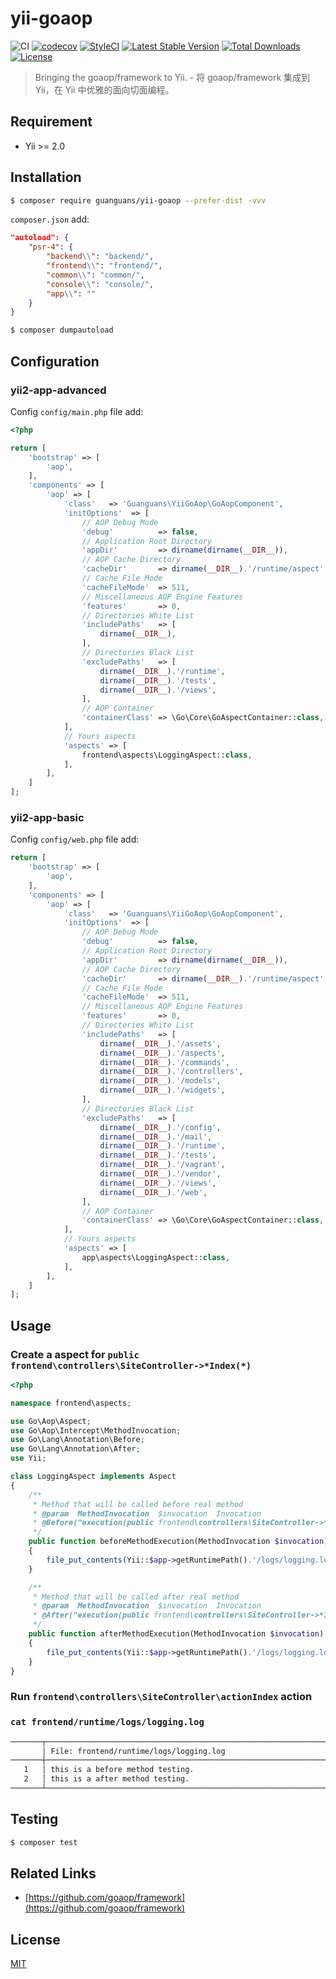 # yii-goaop

![CI](https://github.com/guanguans/yii-goaop/workflows/CI/badge.svg)
[![codecov](https://codecov.io/gh/guanguans/yii-goaop/branch/main/graph/badge.svg)](https://codecov.io/gh/guanguans/yii-goaop)
[![StyleCI](https://github.styleci.io/repos/303249572/shield?branch=main)](https://github.styleci.io/repos/303249572?branch=main)
[![Latest Stable Version](https://poser.pugx.org/guanguans/yii-goaop/v)](//packagist.org/packages/guanguans/yii-goaop)
[![Total Downloads](https://poser.pugx.org/guanguans/yii-goaop/downloads)](//packagist.org/packages/guanguans/yii-goaop)
[![License](https://poser.pugx.org/guanguans/yii-goaop/license)](//packagist.org/packages/guanguans/yii-goaop)

> Bringing the goaop/framework to Yii. - 将 goaop/framework 集成到 Yii，在 Yii 中优雅的面向切面编程。

## Requirement

* Yii >= 2.0

## Installation

``` bash
$ composer require guanguans/yii-goaop --prefer-dist -vvv
```

`composer.json` add:

``` json
"autoload": {
    "psr-4": {
        "backend\\": "backend/",
        "frontend\\": "frontend/",
        "common\\": "common/",
        "console\\": "console/",
        "app\\": ""
    }
}
```

``` bash
$ composer dumpautoload
```

## Configuration

### yii2-app-advanced

Config `config/main.php` file add:

``` php
<?php

return [
    'bootstrap' => [
        'aop',
    ],
    'components' => [
        'aop' => [
            'class'   => 'Guanguans\YiiGoAop\GoAopComponent',
            'initOptions'  => [
                // AOP Debug Mode
                'debug'          => false,
                // Application Root Directory
                'appDir'         => dirname(dirname(__DIR__)),
                // AOP Cache Directory
                'cacheDir'       => dirname(__DIR__).'/runtime/aspect',
                // Cache File Mode
                'cacheFileMode'  => 511,
                // Miscellaneous AOP Engine Features
                'features'       => 0,
                // Directories White List
                'includePaths'   => [
                    dirname(__DIR__),
                ],
                // Directories Black List
                'excludePaths'   => [
                    dirname(__DIR__).'/runtime',
                    dirname(__DIR__).'/tests',
                    dirname(__DIR__).'/views',
                ],
                // AOP Container
                'containerClass' => \Go\Core\GoAspectContainer::class,
            ],
            // Yours aspects
            'aspects' => [
                frontend\aspects\LoggingAspect::class,
            ],
        ],
    ]
];
```

### yii2-app-basic

Config `config/web.php` file add:

``` php
return [
    'bootstrap' => [
        'aop',
    ],
    'components' => [
        'aop' => [
            'class'   => 'Guanguans\YiiGoAop\GoAopComponent',
            'initOptions'  => [
                // AOP Debug Mode
                'debug'          => false,
                // Application Root Directory
                'appDir'         => dirname(dirname(__DIR__)),
                // AOP Cache Directory
                'cacheDir'       => dirname(__DIR__).'/runtime/aspect',
                // Cache File Mode
                'cacheFileMode'  => 511,
                // Miscellaneous AOP Engine Features
                'features'       => 0,
                // Directories White List
                'includePaths'   => [
                    dirname(__DIR__).'/assets',
                    dirname(__DIR__).'/aspects',
                    dirname(__DIR__).'/commands',
                    dirname(__DIR__).'/controllers',
                    dirname(__DIR__).'/models',
                    dirname(__DIR__).'/widgets',
                ],
                // Directories Black List
                'excludePaths'   => [
                    dirname(__DIR__).'/config',
                    dirname(__DIR__).'/mail',
                    dirname(__DIR__).'/runtime',
                    dirname(__DIR__).'/tests',
                    dirname(__DIR__).'/vagrant',
                    dirname(__DIR__).'/vendor',
                    dirname(__DIR__).'/views',
                    dirname(__DIR__).'/web',
                ],
                // AOP Container
                'containerClass' => \Go\Core\GoAspectContainer::class,
            ],
            // Yours aspects
            'aspects' => [
                app\aspects\LoggingAspect::class,
            ],
        ],
    ]
];
```

## Usage

### Create a aspect for `public frontend\controllers\SiteController->*Index(*)`

``` php
<?php

namespace frontend\aspects;

use Go\Aop\Aspect;
use Go\Aop\Intercept\MethodInvocation;
use Go\Lang\Annotation\Before;
use Go\Lang\Annotation\After;
use Yii;

class LoggingAspect implements Aspect
{
    /**
     * Method that will be called before real method
     * @param  MethodInvocation  $invocation  Invocation
     * @Before("execution(public frontend\controllers\SiteController->*Index(*))")
     */
    public function beforeMethodExecution(MethodInvocation $invocation)
    {
        file_put_contents(Yii::$app->getRuntimePath().'/logs/logging.log', 'this is a before method testing.'.PHP_EOL, FILE_APPEND);
    }

    /**
     * Method that will be called after real method
     * @param  MethodInvocation  $invocation  Invocation
     * @After("execution(public frontend\controllers\SiteController->*Index(*))")
     */
    public function afterMethodExecution(MethodInvocation $invocation)
    {
        file_put_contents(Yii::$app->getRuntimePath().'/logs/logging.log', 'this is a after method testing.'.PHP_EOL, FILE_APPEND);
    }
}
```

### Run `frontend\controllers\SiteController\actionIndex` action

### `cat frontend/runtime/logs/logging.log`

``` bash
───────┬───────────────────────────────────────────────────────────────────
       │ File: frontend/runtime/logs/logging.log
───────┼───────────────────────────────────────────────────────────────────
   1   │ this is a before method testing.
   2   │ this is a after method testing.
───────┴───────────────────────────────────────────────────────────────────
```

## Testing

``` bash
$ composer test
```

## Related Links

* [https://github.com/goaop/framework](https://github.com/goaop/framework)

## License

[MIT](LICENSE)